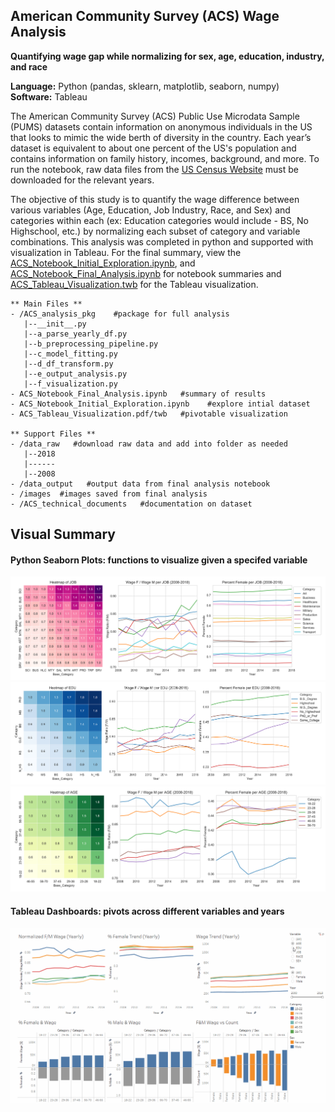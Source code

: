 ## American Community Survey (ACS) Wage Analysis
**Quantifying wage gap while normalizing for sex, age, education, industry, and race**

**Language:** Python (pandas, sklearn, matplotlib, seaborn, numpy) <br/>
**Software:** Tableau


The American Community Survey (ACS) Public Use Microdata Sample (PUMS) datasets contain information on anonymous individuals in the US that looks to mimic the wide berth of diversity in the country. Each year’s dataset is equivalent to about one percent of the US's population and contains information on family history, incomes, background, and more. To run the notebook, raw data files from the [US Census Website](https://www.census.gov/programs-surveys/acs/technical-documentation/pums/documentation.html) must be downloaded for the relevant years.

The objective of this study is to quantify the wage difference between various variables (Age, Education, Job Industry, Race, and Sex) and categories within each (ex: Education categories would include - BS, No Highschool, etc.) by normalizing each subset of category and variable combinations. This analysis was completed in python and supported with visualization in Tableau. For the final summary, view the [ACS_Notebook_Initial_Exploration.ipynb](https://github.com/albechen/acs-quantify-wage-gap/blob/master/ACS_Notebook_Initial_Exploration.ipynb), and [ACS_Notebook_Final_Analysis.ipynb](https://github.com/albechen/acs-quantify-wage-gap/blob/master/ACS_Notebook_Final_Analysis.ipynb) for notebook summaries and [ACS_Tableau_Visualization.twb](https://github.com/albechen/acs-quantify-wage-gap/blob/master/ACS_Tableau_Visualization.twb) for the Tableau visualization.

    ** Main Files **
    - /ACS_analysis_pkg    #package for full analysis
       |--__init__.py
       |--a_parse_yearly_df.py
       |--b_preprocessing_pipeline.py
       |--c_model_fitting.py
       |--d_df_transform.py
       |--e_output_analysis.py
       |--f_visualization.py
    - ACS_Notebook_Final_Analysis.ipynb   #summary of results
    - ACS_Notebook_Initial_Exploration.ipynb    #explore intial dataset
    - ACS_Tableau_Visualization.pdf/twb   #pivotable visualization
    
    ** Support Files **
    - /data_raw   #download raw data and add into folder as needed
       |--2018
       |------
       |--2008
    - /data_output   #output data from final analysis notebook
    - /images  #images saved from final analysis
    - /ACS_technical_documents   #documentation on dataset
   
## Visual Summary
#### Python Seaborn Plots: functions to visualize given a specifed variable
![alt text](/images/heatmap_lineplot_JOB.png "heatmap_lineplot_JOB")
![alt text](/images/heatmap_lineplot_EDU.png "heatmap_lineplot_EDU")
![alt text](/images/heatmap_lineplot_AGE.png "heatmap_lineplot_AGE")
#### Tableau Dashboards: pivots across different variables and years
![alt text](/images/ACS_tablau_demo.gif "ACS_Tableau_Visualization")

